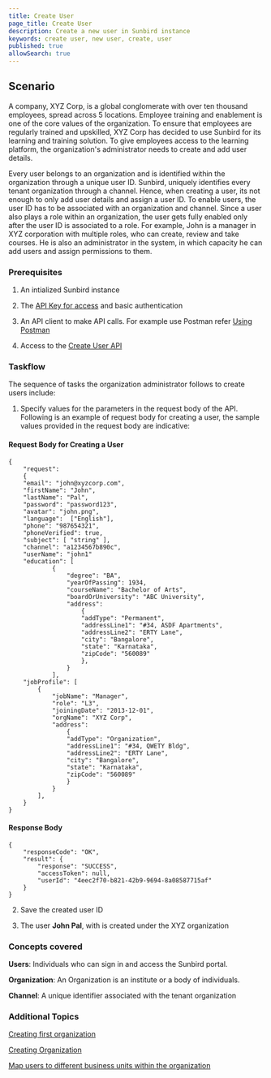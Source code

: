 ```yaml
---
title: Create User
page_title: Create User
description: Create a new user in Sunbird instance
keywords: create user, new user, create, user
published: true
allowSearch: true
---
```

## Scenario

A company, XYZ Corp, is a global conglomerate with over ten thousand employees, spread across 5 locations. Employee training and enablement is one of the core values of the organization. To ensure that employees are regularly trained and upskilled, XYZ Corp has decided to use Sunbird for its learning and training solution. To give employees access to the learning platform, the organization's administrator needs to create and add user details. 

Every user belongs to an organization and is identified within the organization through a unique user ID. Sunbird, uniquely identifies every tenant organization through a channel. Hence, when creating a user, its not enough to only add user details and assign a user ID. To enable users, the user ID has to be associated with an organization and channel. Since a user also plays a role within an organization, the user gets fully enabled only after the user ID is associated to a role. For example, John is a manager in XYZ corporation with multiple roles, who can create, review and take courses. He is also an administrator in the system, in which capacity he can add users and assign permissions to them.  

### Prerequisites

1. An intialized Sunbird instance

2. The [API Key for access](developer-docs/how-to-guide/generate_apikey/) and basic authentication
  
3. An API client to make API calls. For example use Postman refer [Using Postman](http://www.sunbird.org/apis/framework/#tag/usingpostman)

4. Access to the [Create User API](http://www.sunbird.org/apis/userapi/#operation/Create%20User)

### Taskflow
 
The sequence of tasks the organization administrator follows to create users include:

1. Specify values for the parameters in the request body of the API. Following is an example of request body for creating a user, the sample values provided in the request body are indicative:

#### Request Body for Creating a User

    {
        "request": 
        {
        "email": "john@xyzcorp.com",
        "firstName": "John", 
        "lastName": "Pal",
        "password": "password123",
        "avatar": "john.png",
        "language":  ["English"],
        "phone": "987654321", 
        "phoneVerified": true,
        "subject": [ "string" ],
        "channel": "a1234567b890c",
        "userName": "john1"
        "education": [
                {
                    "degree": "BA",
                    "yearOfPassing": 1934,
                    "courseName": "Bachelor of Arts",
                    "boardOrUniversity": "ABC University",
                    "address": 
                        {
                        "addType": "Permanent",
                        "addressLine1": "#34, ASDF Apartments",
                        "addressLine2": "ERTY Lane",
                        "city": "Bangalore",
                        "state": "Karnataka",
                        "zipCode": "560089"
                        },
                    }
                ],
        "jobProfile": [
            {
                "jobName": "Manager",
                "role": "L3",
                "joiningDate": "2013-12-01",
                "orgName": "XYZ Corp",
                "address": 
                    {
                    "addType": "Organization",
                    "addressLine1": "#34, QWETY Bldg",
                    "addressLine2": "ERTY Lane",
                    "city": "Bangalore",
                    "state": "Karnataka",
                    "zipCode": "560089"
                    }
                }
            ],
        }
    }


#### Response Body 

    {
        "responseCode": "OK",
        "result": {
            "response": "SUCCESS",
            "accessToken": null,
            "userId": "4eec2f70-b821-42b9-9694-8a08587715af"
        }
    }

2. Save the created user ID

3. The user **John Pal**, with is created under the XYZ organization

### Concepts covered

**Users**: Individuals who can sign in and access the Sunbird portal.

**Organization**: An Organization is an institute or a body of individuals. 

**Channel**: A unique identifier associated with the tenant organization

### Additional Topics

[Creating first organization](http://www.sunbird.org/developer-docs/initialization)

[Creating Organization](http://www.sunbird.org/developer-docs/how-to-guide/how_to_create_organization)

[Map users to different business units within the organization](http://www.sunbird.org/developer-docs/how-to-guide/how_to_create_org_add_user)